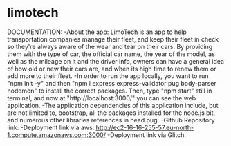 # limotech
DOCUMENTATION: 
-About the app: LimoTech is an app to help transportation companies manage their fleet, and keep their fleet in check so they're always aware of the wear and tear on their cars. By providing them with the type of car, the official car name, the year of the model, as well as the mileage on it and the driver info, owners can have a general idea of how old or new their cars are, and when its high time to renew them or add more to their fleet.
-In order to run the app locally, you want to run "npm init -y" and then "npm i express express-validator pug body-parser nodemon" to install the correct packages. Then, type "npm start" still in terminal, and now at "http://localhost:3000/" you can see the web application.
-The application dependencies of this application include, but are not limited to, bootstrap, all the packages installed for the node.js bit, and numerous other libraries references in head.pug. 
-Github Repository link: 
-Deployment link via aws: http://ec2-16-16-255-57.eu-north-1.compute.amazonaws.com:3000/
-Deployment link via Glitch: 
